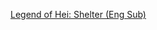  <a href="https://wuzimiko.github.io/subsoverlay/luoxiaoheimoviepv-en">Legend of Hei: Shelter (Eng Sub)</a>


